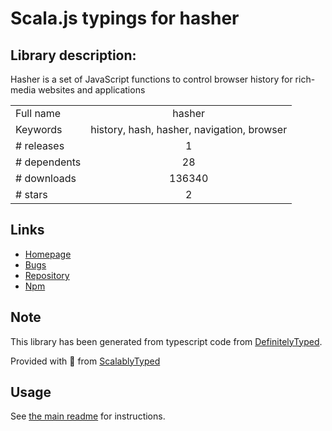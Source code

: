 
# Scala.js typings for hasher


## Library description:
Hasher is a set of JavaScript functions to control browser history for rich-media websites and applications

|                    |                 |
| ------------------ | :-------------: |
| Full name          | hasher |
| Keywords           | history, hash, hasher, navigation, browser |
| # releases         | 1 |
| # dependents       | 28 |
| # downloads        | 136340 |
| # stars            | 2 |

## Links
- [Homepage](https://github.com/millermedeiros/Hasher#readme)
- [Bugs](https://github.com/millermedeiros/Hasher/issues)
- [Repository](https://github.com/millermedeiros/Hasher)
- [Npm](https://www.npmjs.com/package/hasher)
    


## Note
This library has been generated from typescript code from [DefinitelyTyped](https://definitelytyped.org).

Provided with :purple_heart: from [ScalablyTyped](https://github.com/oyvindberg/ScalablyTyped)

## Usage
See [the main readme](../../readme.md) for instructions.


